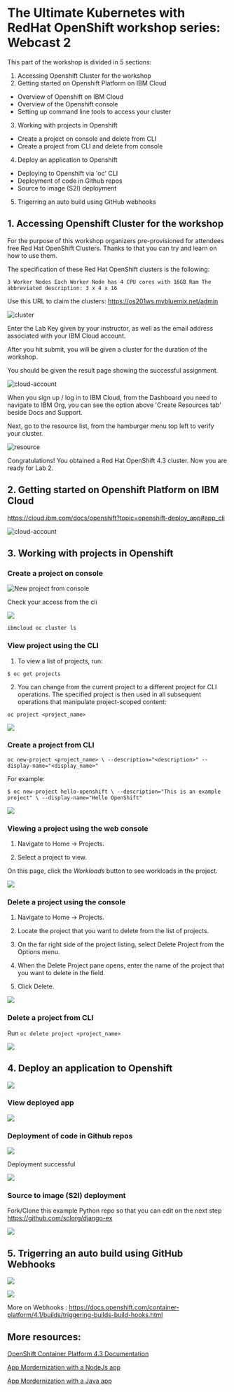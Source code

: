 # The Ultimate Kubernetes with RedHat OpenShift workshop series: Webcast 2

This part of the workshop is divided in 5 sections:

1. Accessing Openshift Cluster for the workshop
2. Getting started on Openshift Platform on IBM Cloud
- Overview of Openshift on IBM Cloud
- Overview of the Openshift console
- Setting up command line tools to access your cluster
3. Working with projects in Openshift
- Create a project on console and delete from CLI
- Create a project from CLI and delete from console
4. Deploy an application to Openshift
- Deploying to Openshift via 'oc' CLI
- Deployment of code in Github repos
- Source to image (S2I) deployment
5. Trigerring an auto build using GitHub webhooks

## 1. Accessing Openshift Cluster for the workshop

For the purpose of this workshop organizers pre-provisioned for attendees free Red Hat OpenShift Clusters. Thanks to that you can try and learn on how to use them.

The specification of these Red Hat OpenShift clusters is the following:

`3 Worker Nodes
Each Worker Node has 4 CPU cores with 16GB Ram
The abbreviated description:
3 x 4 x 16`

Use this URL to claim the clusters: https://os201ws.mybluemix.net/admin

![cluster](images/url.png)

Enter the Lab Key given by your instructor, as well as the email address associated with your IBM Cloud account.

After you hit submit, you will be given a cluster for the duration of the workshop.

You should be given the result page showing the successful assignment.

![cloud-account](images/cloud.png)

When you sign up / log in to IBM Cloud, from the Dashboard you need to navigate to IBM Org, you can see the option above 'Create Resources tab' beside Docs and Support.

Next, go to the resource list, from the hamburger menu top left to verify your cluster.

![resource](images/resource-list.png)

Congratulations! You obtained a Red Hat OpenShift 4.3 cluster. Now you are ready for Lab 2.

## 2. Getting started on Openshift Platform on IBM Cloud

https://cloud.ibm.com/docs/openshift?topic=openshift-deploy_app#app_cli

![cloud-account](images/installing-oc-cli.gif)

## 3. Working with projects in Openshift

### Create a project on console

![New project from console](images/new-project-console.gif)

Check your access from the cli

![](images/login-check.gif)

`ibmcloud oc cluster ls`

### View project using the CLI

1. To view a list of projects, run:

`$ oc get projects`

2. You can change from the current project to a different project for CLI operations. The specified project is then used in all subsequent operations that manipulate project-scoped content:

`oc project <project_name>`

![](images/login-view-project-on-cli.gif)

### Create a project from CLI

`oc new-project <project_name> \
   --description="<description>" --display-name="<display_name>"`

For example:

`$ oc new-project hello-openshift \
    --description="This is an example project" \
    --display-name="Hello OpenShift"`

![](images/new-project-cli.gif)

### Viewing a project using the web console

1. Navigate to Home → Projects.

2. Select a project to view.

On this page, click the *Workloads* button to see workloads in the project.

![](images/see-project-on-console.gif)

### Delete a project using the console

1. Navigate to Home → Projects.

2. Locate the project that you want to delete from the list of projects.

3. On the far right side of the project listing, select Delete Project from the Options menu.

4. When the Delete Project pane opens, enter the name of the project that you want to delete in the field.

5. Click Delete.

![](images/delete-on-console.gif)

### Delete a project from CLI

Run `oc delete project <project_name>`

![](images/delete-through-cli.gif)

## 4. Deploy an application to Openshift

![](images.deploy-image-from-external-registry.gif)

### View deployed app

![](images/view-running-app.gif)

### Deployment of code in Github repos

![](images/deploy-from-github.gif)

Deployment successful

![](images/example-project-deployed.png)

### Source to image (S2I) deployment

Fork/Clone this example Python repo so that you can edit on the next step https://github.com/sclorg/django-ex

![](images/s2i-webhook.gif)

## 5. Trigerring an auto build using GitHub Webhooks

![](images/s2i-webhook2.gif)

![](images/s2i-webhook3.gif)

More on Webhooks : https://docs.openshift.com/container-platform/4.1/builds/triggering-builds-build-hooks.html

## More resources:

[OpenShift Container Platform 4.3 Documentation](https://docs.openshift.com/container-platform/4.3/welcome/index.html)

[App Mordernization with a NodeJs app](https://github.com/IBM/node-s2i-openshift)

[App Mordernization with a Java app](https://ibm.github.io/openshift-on-ibm-cloud-workshops)
